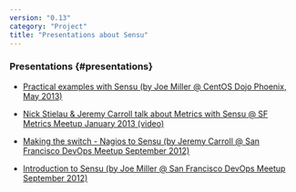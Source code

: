 ```yaml
---
version: "0.13"
category: "Project"
title: "Presentations about Sensu"
---
```


### Presentations {#presentations}

* [Practical examples with Sensu (by Joe Miller @ CentOS Dojo Phoenix, May 2013)](https://speakerdeck.com/joemiller/practical-examples-with-sensu-monitoring-framework)

* [Nick Stielau & Jeremy Carroll talk about Metrics with Sensu @ SF Metrics Meetup January 2013 (video)](http://vimeo.com/59417953)

* [Making the switch - Nagios to Sensu (by Jeremy Carroll @ San Francisco DevOps Meetup September 2012)](http://www.slideshare.net/jeremy_carroll/sensu-14485155)

* [Introduction to Sensu (by Joe Miller @ San Francisco DevOps Meetup September 2012)](https://speakerdeck.com/joemiller/introduction-to-sensu)
